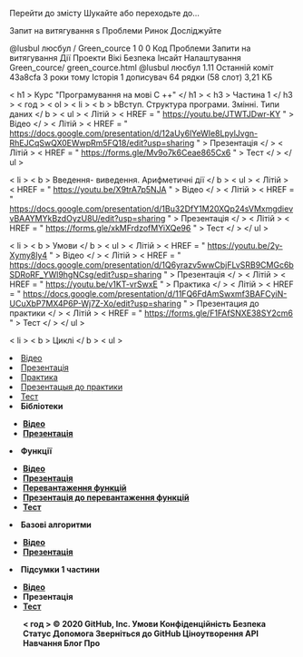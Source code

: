 Перейти до змісту
Шукайте або переходьте до…

Запит на витягування s
Проблеми
Ринок
Досліджуйте
 
@lusbul 
люсбул
/
Green_cource
1
0
0
Код
Проблеми
Запити на витягування
Дії
Проекти
Вікі
Безпека
Інсайт
Налаштування
Green_cource/ green_cource.html
@lusbul
люсбул 1.11
Останній коміт 43a8cfa 3 роки тому
 Історія
 1 дописувач
64 рядки (58 слот)  3,21 КБ
  
< h1 > Курс "Програмування на мові С ++" </ h1 >
< h3 > Частина 1 </ h3 >
< год >
< ol  >
< li > < b > bВступ. Структура програми. Змінні. Типи даних </ b >
< ul >
< Літій > < HREF = " https://youtu.be/JTWTJDwr-KY " > Відео </ > 
< Літій > < HREF = " https://docs.google.com/presentation/d/12aUy6lYeWIe8LpylJvgn-RhEJCqSwQX0EWwpRm5FQ18/edit?usp=sharing " > Презентація </ > 
< Літій > < HREF = " https://forms.gle/Mv9o7k6Ceae865Cx6 " > Тест </ > 
</ ul >

< li > < b > Введення- виведення. Арифметичні дії </ b >
< ul >
< Літій > < HREF = " https://youtu.be/X9trA7p5NJA " > Відео </ > 
< Літій > < HREF = " https://docs.google.com/presentation/d/1Bu32DfY1M20XQp24sVMxmgdievvBAAYMYkBzdOyzU8U/edit?usp=sharing " > Презентація </ > 
< Літій > < HREF = " https://forms.gle/xkMFrdzofMYiXQe96 " > Тест </ > 
</ ul >

< li > < b > Умови </ b >
< ul >
< Літій > < HREF = " https://youtu.be/2y-Xymy8ly4 " > Відео </ > 
< Літій > < HREF = " https://docs.google.com/presentation/d/1Q6yrazv5wwCbjFLvSRB9CMGc6bSDRoRF_YWl9hgNCsg/edit?usp=sharing " > Презентація </ > 
< Літій > < HREF = " https://youtu.be/v1KT-vrSwxE " > Практика </ > 
< Літій > < HREF = " https://docs.google.com/presentation/d/11FQ6FdAmSwxmf3BAFCyiN-UCuXbP7MX4P6P-Wj7Z-Xo/edit?usp=sharing " > Презентация до практики </ > 
< Літій > < HREF = " https://forms.gle/F1FAfSNXE38SY2cm6 " > Тест </ > 
</ ul >

< li > < b > Циклі </ b >
< ul >
<li><a href="https://youtu.be/Tyi-dh7x6JM">Відео</a>
<li><a href="https://docs.google.com/presentation/d/1Axjf0HS9xsjDqq7pj1P-K8tdSpa3nWVT14zAQDpZey8/edit?usp=sharing">Презентація</a>
<li><a href="https://youtu.be/SiEaeExSgeI">Практика</a>
<li><a href="https://docs.google.com/presentation/d/1lt4ji_qLeqp7fFl9xjTEim2krsx2K-Is0tacjYTxG-w/edit?usp=sharing">Презентацыя до практики</a>
<li><a href="https://forms.gle/h95DNAzzcpZQkC9s8">Тест</a>
</ul>

<li><b>Бібліотеки</n>
<ul>
<li><a href="https://youtu.be/jv7dORuvdxo">Відео</a>
<li><a href="https://docs.google.com/presentation/d/1lt4ji_qLeqp7fFl9xjTEim2krsx2K-Is0tacjYTxG-w/edit?usp=sharing">Презентація</a>
</ul>

<li><b>Функції </b>
<ul>
<li><a href="https://youtu.be/y1wiDi37YjQ">Відео</a>
<li><a href="https://docs.google.com/presentation/d/1SZS8lMFNxW6YmutCa1HBjQ5RZGCjcrgl6czAnBCz1U0/edit?usp=sharing">Презентація</a>
<li><a href="https://youtu.be/_juye7GizRA">Перевантаження функцій</a>
<li><a href=https://docs.google.com/presentation/d/1wWRK_ffztSwM7DhtLjUh0voHwtT8OClca7z6bL_PAjU/edit?usp=sharing>Презентація до перевантаження функцій</a>
<li><a href="https://forms.gle/D5kwTPeWRNQ6vftZA">Тест</a>

</ul>
<li><b>Базові алгоритми </m>
<ul>
<li><a href="https://youtu.be/HkWwAA6Srt4">Відео</a>
<li><a href="https://docs.google.com/presentation/d/1nEtWEBxpthKAkNHALniLyevLZiLFHFE8gFrcVnX6q94/edit?usp=sharing">Презентація</a>
</ul>
<li><b>Підсумки 1 частини </b>
<ul>
<li><a href="https://youtu.be/hxyqHsNB3Ps">Відео</a>
<li><a href+https://docs.google.com/presentation/d/1gJhrMK4KQmzmSPpazdOp9YKxHICmEM8Hy3bq6e0sqwY/edit?usp=sharing+>Презентація</a>
<li><a href="https://forms.gle/MmwaMxX2EUn29vG27">Тест</a>
</ul>
<ol>
< год >
© 2020 GitHub, Inc.
Умови
Конфіденційність
Безпека
Статус
Допомога
Зверніться до GitHub
Ціноутворення
API
Навчання
Блог
Про
